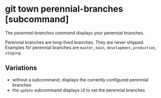 # git town perennial-branches [subcommand]

The _perennial-branches_ command displays your perennial branches.

Perennial branches are long-lived branches. They are never shipped. Examples for
perennial branches are `master`, `main`, `development`, `production`, `staging`.

## Variations

- without a subcommand, displays the currently configured perennial branches
- the `update` subcommand displays UI to set the perennial branches
